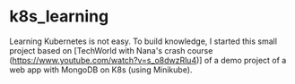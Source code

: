 # k8s_learning
Learning Kubernetes is not easy. To build knowledge, I started this small project based on [TechWorld with Nana's crash course (https://www.youtube.com/watch?v=s_o8dwzRlu4)] of a demo project of a web app with MongoDB on K8s (using Minikube).